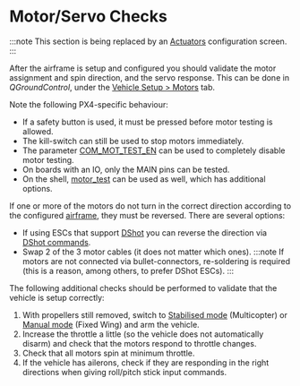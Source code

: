# Motor/Servo Checks

:::note
This section is being replaced by an [Actuators](../config/actuators.md) configuration screen.
:::

After the airframe is setup and configured you should validate the motor assignment and spin direction, and the servo response. This can be done in *QGroundControl*, under the [Vehicle Setup > Motors](https://docs.qgroundcontrol.com/en/SetupView/Motors.html) tab.

Note the following PX4-specific behaviour:
- If a safety button is used, it must be pressed before motor testing is allowed.
- The kill-switch can still be used to stop motors immediately.
- The parameter [COM_MOT_TEST_EN](../advanced_config/parameter_reference.md#COM_MOT_TEST_EN) can be used to completely disable motor testing.
- On boards with an IO, only the MAIN pins can be tested.
- On the shell, [motor_test](../modules/modules_command.md#motor-test) can be used as well, which has additional options.

If one or more of the motors do not turn in the correct direction according to the configured [airframe](../airframes/airframe_reference.md), they must be reversed. There are several options:
- If using ESCs that support [DShot](../peripherals/dshot.md) you can reverse the direction via [DShot commands](../peripherals/dshot.md#commands).
- Swap 2 of the 3 motor cables (it does not matter which ones). :::note
If motors are not connected via bullet-connectors, re-soldering is required (this is a reason, among others, to prefer DShot ESCs).
:::

The following additional checks should be performed to validate that the vehicle is setup correctly:
1. With propellers still removed, switch to [Stabilised mode](../flight_modes/manual_stabilized_mc.md) (Multicopter) or [Manual mode](../flight_modes/manual_fw.md) (Fixed Wing) and arm the vehicle.
1. Increase the throttle a little (so the vehicle does not automatically disarm) and check that the motors respond to throttle changes.
1. Check that all motors spin at minimum throttle.
1. If the vehicle has ailerons, check if they are responding in the right directions when giving roll/pitch stick input commands.

